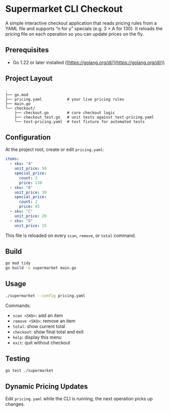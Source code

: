 # Supermarket CLI Checkout

A simple interactive checkout application that reads pricing rules from a YAML file and supports “n for y” specials (e.g. 3 × A for 130). It reloads the pricing file on each operation so you can update prices on the fly.

## Prerequisites

* Go 1.22 or later installed ([https://golang.org/dl/](https://golang.org/dl/))

## Project Layout

```text
.
├── go.mod
├── pricing.yaml           # your live pricing rules
├── main.go            
└── checkout/
    ├── checkout.go        # core checkout logic
    ├── checkout_test.go   # unit tests against test-pricing.yaml
    └── test-pricing.yaml  # test fixture for automated tests
```

## Configuration

At the project root, create or edit `pricing.yaml`:

```yaml
items:
  - sku: "A"
    unit_price: 50
    special_price:
      count: 3
      price: 130
  - sku: "B"
    unit_price: 30
    special_price:
      count: 2
      price: 45
  - sku: "C"
    unit_price: 20
  - sku: "D"
    unit_price: 15
```

This file is reloaded on every `scan`, `remove`, or `total` command.

## Build

```bash
go mod tidy
go build -o supermarket main.go
```

## Usage

```bash
./supermarket --config pricing.yaml
```

Commands:

* `scan <SKU>`: add an item
* `remove <SKU>`: remove an item
* `total`: show current total
* `checkout`: show final total and exit
* `help`: display this menu
* `exit`: quit without checkout

## Testing

```bash
go test ./supermarket
```

## Dynamic Pricing Updates

Edit `pricing.yaml` while the CLI is running; the next operation picks up changes.

